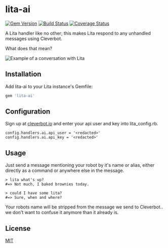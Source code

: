 # lita-ai

[![Gem Version](https://badge.fury.io/rb/lita-ai.svg)](https://badge.fury.io/rb/lita-ai)
[![Build Status](https://travis-ci.org/tombeynon/lita-ai.png?branch=master)](https://travis-ci.org/tombeynon/lita-ai)
[![Coverage Status](https://coveralls.io/repos/tombeynon/lita-ai/badge.svg?branch=master&service=github)](https://coveralls.io/github/tombeynon/lita-ai?branch=master)

A Lita handler like no other; this makes Lita respond to any unhandled messages using Cleverbot.

What does that mean?

![Example of a conversation with Lita](https://raw.github.com/tombeynon/lita-ai/master/example.png)

## Installation

Add lita-ai to your Lita instance's Gemfile:

``` ruby
gem 'lita-ai'
```

## Configuration

Sign up at [cleverbot.io](http://cleverbot.io) and enter your api user and key into lita_config.rb.

```
config.handlers.ai.api_user = '<redacted>'
config.handlers.ai.api_key = '<redacted>'
```


## Usage

Just send a message mentioning your robot by it's name or alias, either directly as a command or anywhere else in the message.

```
> lita what's up?
#=> Not much, I baked brownies today.

> could I have some lita?
#=> Sure, when and where?
```

Your robots name will be stripped from the message we send to Cleverbot.. we don't want to confuse it anymore than it already is.

## License

[MIT](http://opensource.org/licenses/MIT)
